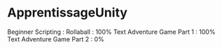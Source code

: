 # ApprentissageUnity

Beginner Scripting :
  Rollaball : 100%
  Text Adventure Game Part 1 : 100%
  Text Adventure Game Part 2 : 0%
